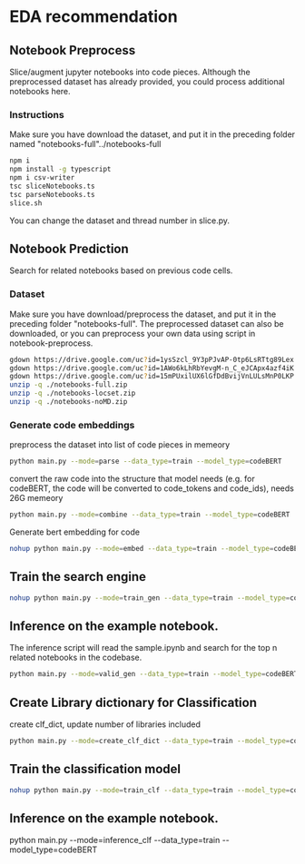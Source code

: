 # EDA recommendation
## Notebook Preprocess
Slice/augment jupyter notebooks into code pieces. Although the preprocessed dataset has already provided, you could process additional notebooks here.
### Instructions
Make sure you have download the dataset, and put it in the preceding folder named "notebooks-full"../notebooks-full
```sh
npm i
npm install -g typescript
npm i csv-writer
tsc sliceNotebooks.ts
tsc parseNotebooks.ts
slice.sh
```
You can change the dataset and thread number in slice.py.

## Notebook Prediction
Search for related notebooks based on previous code cells. 
### Dataset
Make sure you have download/preprocess the dataset, and put it in the preceding folder "notebooks-full".
The preprocessed dataset can also be downloaded, or you can preprocess your own data using script in notebook-preprocess.
```sh
gdown https://drive.google.com/uc?id=1ysSzcl_9Y3pPJvAP-0tp6LsRTtg89Lex
gdown https://drive.google.com/uc?id=1AWo6kLhRbYevgM-n_C_eJCApx4azf4iK
gdown https://drive.google.com/uc?id=15mPUxilUX6lGfDdBvijVnLULsMnP0LKP
unzip -q ./notebooks-full.zip 
unzip -q ./notebooks-locset.zip 
unzip -q ./notebooks-noMD.zip 
```
### Generate code embeddings
preprocess the dataset into list of code pieces in memeory
```sh
python main.py --mode=parse --data_type=train --model_type=codeBERT
```
convert the raw code into the structure that model needs (e.g. for codeBERT, the code will be converted to code_tokens and code_ids), needs 26G memeory
```sh
python main.py --mode=combine --data_type=train --model_type=codeBERT
```
Generate bert embedding for code
```sh
nohup python main.py --mode=embed --data_type=train --model_type=codeBERT &
```
## Train the search engine
```sh
nohup python main.py --mode=train_gen --data_type=train --model_type=codeBERT &
```
## Inference on the example notebook.
The inference script will read the sample.ipynb and search for the top n related notebooks in the codebase.
```sh
python main.py --mode=valid_gen --data_type=train --model_type=codeBERT
```
## Create Library dictionary for Classification
create clf_dict, update number of libraries included
```sh
python main.py --mode=create_clf_dict --data_type=train --model_type=codeBERT
```
## Train the classification model
```sh
nohup python main.py --mode=train_clf --data_type=train --model_type=codeBERT &
```
## Inference on the example notebook.
python main.py --mode=inference_clf --data_type=train --model_type=codeBERT

